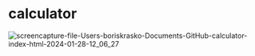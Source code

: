 # calculator

![screencapture-file-Users-boriskrasko-Documents-GitHub-calculator-index-html-2024-01-28-12_06_27](https://github.com/boriskrasko/calculator/assets/59699177/6ec329a7-7d26-4d88-b609-8089d02b5e11)
